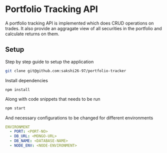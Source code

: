 # Portfolio Tracking API
A portfolio tracking API is implemented which does CRUD operations on trades. It also provide an aggragate view of all securities in the portfolio and calculate returns on them.

## Setup
Step by step guide to setup the application

```bash
git clone git@github.com:sakshi26-97/portfolio-tracker
```

Install dependencies

```
npm install
```

Along with code snippets that needs to be run

```bash
npm start
```

And necessary configurations to be changed for different environments

```yaml
ENVIRONMENT
  - PORT: <PORT-NO>
  - DB_URL: <MONGO-URL>
  - DB_NAME: <DATABASE-NAME>
  - NODE_ENV: <NODE-ENVIRONMENT>
```

